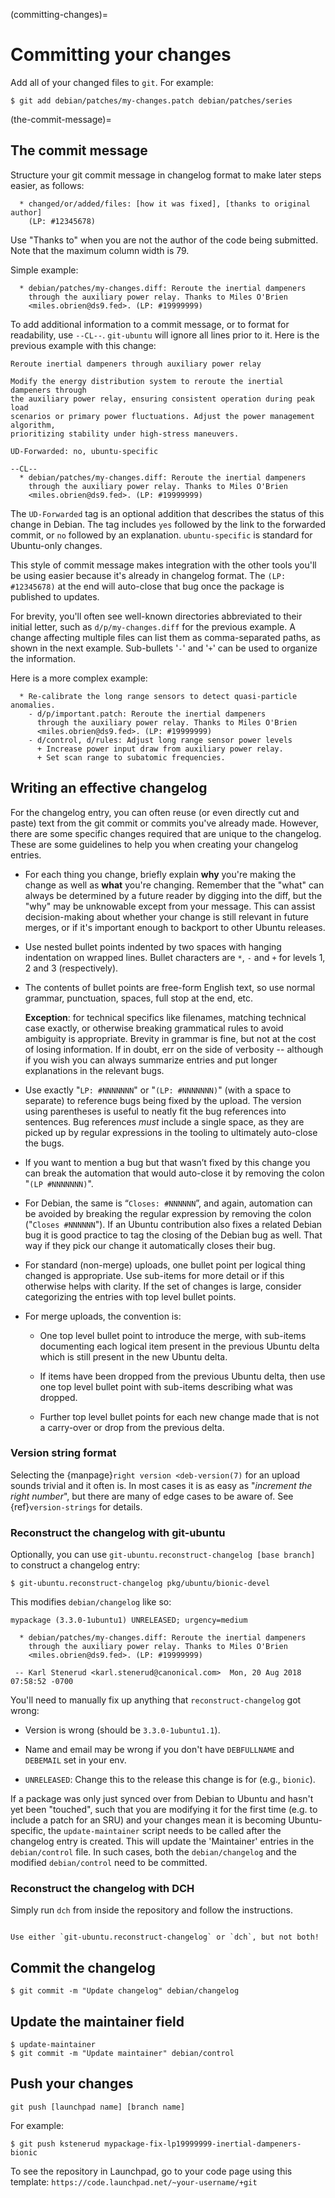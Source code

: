 (committing-changes)=
# Committing your changes

Add all of your changed files to `git`. For example:

```none
$ git add debian/patches/my-changes.patch debian/patches/series
```


(the-commit-message)=
## The commit message

Structure your git commit message in changelog format to make later steps
easier, as follows:

```none
  * changed/or/added/files: [how it was fixed], [thanks to original author]
    (LP: #12345678)
```

Use "Thanks to" when you are not the author of the code being submitted. Note
that the maximum column width is 79.

Simple example:

```none
  * debian/patches/my-changes.diff: Reroute the inertial dampeners
    through the auxiliary power relay. Thanks to Miles O'Brien
    <miles.obrien@ds9.fed>. (LP: #19999999)
```

To add additional information to a commit message, or to format for readability,
use `--CL--`. `git-ubuntu` will ignore all lines prior to it. Here is the
previous example with this change:

```none
Reroute inertial dampeners through auxiliary power relay

Modify the energy distribution system to reroute the inertial dampeners through
the auxiliary power relay, ensuring consistent operation during peak load
scenarios or primary power fluctuations. Adjust the power management algorithm,
prioritizing stability under high-stress maneuvers.

UD-Forwarded: no, ubuntu-specific

--CL--
  * debian/patches/my-changes.diff: Reroute the inertial dampeners
    through the auxiliary power relay. Thanks to Miles O'Brien
    <miles.obrien@ds9.fed>. (LP: #19999999)
```

The `UD-Forwarded` tag is an optional addition that describes the status of this
change in Debian. The tag includes `yes` followed by the link to the forwarded
commit, or `no` followed by an explanation. `ubuntu-specific` is standard for
Ubuntu-only changes.

This style of commit message makes integration with the other tools you'll be
using easier because it's already in changelog format. The `(LP: #12345678)` at
the end will auto-close that bug once the package is published to updates.

For brevity, you'll often see well-known directories abbreviated to their
initial letter, such as `d/p/my-changes.diff` for the previous example. A
change affecting multiple files can list them as comma-separated paths, as
shown in the next example. Sub-bullets '`-`' and '`+`' can be used to organize
the information.

Here is a more complex example:

```none
  * Re-calibrate the long range sensors to detect quasi-particle anomalies.
    - d/p/important.patch: Reroute the inertial dampeners
      through the auxiliary power relay. Thanks to Miles O'Brien
      <miles.obrien@ds9.fed>. (LP: #19999999)
    - d/control, d/rules: Adjust long range sensor power levels
      + Increase power input draw from auxiliary power relay.
      + Set scan range to subatomic frequencies.
```


## Writing an effective changelog

For the changelog entry, you can often reuse (or even directly cut and paste)
text from the git commit or commits you've already made. However, there are
some specific changes required that are unique to the changelog. These are some
guidelines to help you when creating your changelog entries.

* For each thing you change, briefly explain **why** you're making the change as
  well as **what** you're changing. Remember that the "what" can always be
  determined by a future reader by digging into the diff, but the "why" may be
  unknowable except from your message. This can assist decision-making about
  whether your change is still relevant in future merges, or if it's important
  enough to backport to other Ubuntu releases.

* Use nested bullet points indented by two spaces with hanging indentation on
  wrapped lines. Bullet characters are `*`, `-` and `+` for levels 1, 2 and 3 
  (respectively).

* The contents of bullet points are free-form English text, so use normal
  grammar, punctuation, spaces, full stop at the end, etc.
  
  **Exception**: for technical specifics like filenames, matching technical
  case exactly, or otherwise breaking grammatical rules to avoid ambiguity is
  appropriate. Brevity in grammar is fine, but not at the cost of losing
  information. If in doubt, err on the side of verbosity -- although if you
  wish you can always summarize entries and put longer explanations in the
  relevant bugs.

* Use exactly "`LP: #NNNNNNN`" or "`(LP: #NNNNNNN)`" (with a space to separate)
  to reference bugs being fixed by the upload. The version using parentheses is
  useful to neatly fit the bug references into sentences. Bug references *must*
  include a single space, as they are picked up by regular expressions in the
  tooling to ultimately auto-close the bugs.

* If you want to mention a bug but that wasn’t fixed by this change you can
  break the automation that would auto-close it by removing the colon
  "`(LP #NNNNNNN)`".

* For Debian, the same is “`Closes: #NNNNNN`”, and again, automation can be
  avoided by breaking the regular expression by removing the colon
  ("`Closes #NNNNNN`"). If an Ubuntu contribution also fixes a related Debian
  bug it is good practice to tag the closing of the Debian bug as well. That way
  if they pick our change it automatically closes their bug.

* For standard (non-merge) uploads, one bullet point per logical thing changed
  is appropriate. Use sub-items for more detail or if this otherwise helps
  with clarity. If the set of changes is large, consider categorizing the
  entries with top level bullet points.

* For merge uploads, the convention is:

  - One top level bullet point to introduce the merge, with sub-items
    documenting each logical item present in the previous Ubuntu delta which
    is still present in the new Ubuntu delta.

  - If items have been dropped from the previous Ubuntu delta, then use one top
    level bullet point with sub-items describing what was dropped.

  - Further top level bullet points for each new change made that is not a
    carry-over or drop from the previous delta.


### Version string format

Selecting the {manpage}`right version <deb-version(7)` for an upload sounds
trivial and it often is. In most cases it is as easy as
"_increment the right number_", but there are many of edge cases to be aware of.
See {ref}`version-strings` for details.


### Reconstruct the changelog with git-ubuntu

Optionally, you can use `git-ubuntu.reconstruct-changelog [base branch]` to
construct a changelog entry:

```none
$ git-ubuntu.reconstruct-changelog pkg/ubuntu/bionic-devel
```

This modifies `debian/changelog` like so:

```none
mypackage (3.3.0-1ubuntu1) UNRELEASED; urgency=medium

  * debian/patches/my-changes.diff: Reroute the inertial dampeners
    through the auxiliary power relay. Thanks to Miles O'Brien
    <miles.obrien@ds9.fed>. (LP: #19999999)

 -- Karl Stenerud <karl.stenerud@canonical.com>  Mon, 20 Aug 2018 07:58:52 -0700
```

You'll need to manually fix up anything that `reconstruct-changelog` got wrong:

* Version is wrong (should be `3.3.0-1ubuntu1.1`).

* Name and email may be wrong if you don't have `DEBFULLNAME` and `DEBEMAIL`
  set in your env.

* `UNRELEASED`: Change this to the release this change is for (e.g., `bionic`).

If a package was only just synced over from Debian to Ubuntu and hasn't yet
been "touched", such that you are modifying it for the first time (e.g. to
include a patch for an SRU) and your changes mean it is becoming
Ubuntu-specific, the `update-maintainer` script needs to be called after the
changelog entry is created. This will update the 'Maintainer' entries in the
`debian/control` file. In such cases, both the `debian/changelog` and the
modified `debian/control` need to be committed. 


### Reconstruct the changelog with DCH

Simply run `dch` from inside the repository and follow the instructions.

```{note}

Use either `git-ubuntu.reconstruct-changelog` or `dch`, but not both!
```


## Commit the changelog

```none
$ git commit -m "Update changelog" debian/changelog
```


## Update the maintainer field


```none
$ update-maintainer
$ git commit -m "Update maintainer" debian/control
```


## Push your changes

```none
git push [launchpad name] [branch name]
```

For example:

```none
$ git push kstenerud mypackage-fix-lp19999999-inertial-dampeners-bionic
```

To see the repository in Launchpad, go to your code page using this template:
`https://code.launchpad.net/~your-username/+git`

